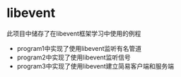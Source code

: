 # libevent

此项目中储存了在libevent框架学习中使用的例程

* program1中实现了使用libevent监听有名管道
* program2中实现了使用libevent监听信号
* program3中实现了使用libevent建立简易客户端和服务端
